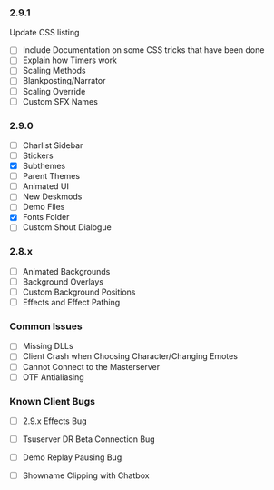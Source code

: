 ### 2.9.1
Update CSS listing
 - [ ] Include Documentation on some CSS tricks that have been done
 - [ ] Explain how Timers work
 - [ ] Scaling Methods
 - [ ] Blankposting/Narrator
 - [ ] Scaling Override
 - [ ] Custom SFX Names
### 2.9.0
 - [ ] Charlist Sidebar
 - [ ] Stickers
 - [x] Subthemes
 - [ ] Parent Themes
 - [ ] Animated UI
 - [ ] New Deskmods
 - [ ] Demo Files
 - [x] Fonts Folder
 - [ ] Custom Shout Dialogue
### 2.8.x
 - [ ] Animated Backgrounds
 - [ ] Background Overlays
 - [ ] Custom Background Positions
 - [ ] Effects and Effect Pathing
### Common Issues
 - [ ]  Missing DLLs
 - [ ] Client Crash when Choosing Character/Changing Emotes
 - [ ] Cannot Connect to the Masterserver
 - [ ] OTF Antialiasing
### Known Client Bugs
 - [ ] 2.9.x Effects Bug
 - [ ] Tsuserver DR Beta Connection Bug
 - [ ] Demo Replay Pausing Bug
 - [ ] Showname Clipping with Chatbox








<!--stackedit_data:
eyJoaXN0b3J5IjpbODcyNDU0ODY0XX0=
-->